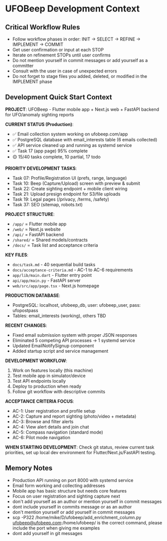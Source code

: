 # UFOBeep Development Context

## Critical Workflow Rules
- Follow workflow phases in order: INIT → SELECT → REFINE → IMPLEMENT → COMMIT
- Get user confirmation or input at each STOP
- Iterate on refinement STOPs until user confirms
- Do not mention yourself in commit messages or add yourself as a committer
- Consult with the user in case of unexpected errors
- Do not forget to stage files you added, deleted, or modified in the IMPLEMENT phase

## Development Quick Start Context

**PROJECT**: UFOBeep - Flutter mobile app + Next.js web + FastAPI backend for UFO/anomaly sighting reports

**CURRENT STATUS (Production)**:
- ✅ Email collection system working on ufobeep.com/app
- ✅ PostgreSQL database with email_interests table (6 emails collected)
- ✅ API service cleaned up and running as systemd service
- ✅ Task 17 (app page) 95% complete
- 🟡 15/40 tasks complete, 10 partial, 17 todo

**PRIORITY DEVELOPMENT TASKS**:
- Task 07: Profile/Registration UI (prefs, range, language)
- Task 10: Beep (Capture/Upload) screen with preview & submit  
- Task 22: Create sighting endpoint + mobile client wiring
- Task 21: Upload presign endpoint for S3/file uploads
- Task 19: Legal pages (/privacy, /terms, /safety)
- Task 37: SEO (sitemap, robots.txt)

**PROJECT STRUCTURE**:
- `/app/` = Flutter mobile app
- `/web/` = Next.js website
- `/api/` = FastAPI backend  
- `/shared/` = Shared models/contracts
- `/docs/` = Task list and acceptance criteria

**KEY FILES**:
- `docs/task.md` - 40 sequential build tasks
- `docs/acceptance-criteria.md` - AC-1 to AC-6 requirements
- `app/lib/main.dart` - Flutter entry point
- `api/app/main.py` - FastAPI server
- `web/src/app/page.tsx` - Next.js homepage

**PRODUCTION DATABASE**:
- PostgreSQL: localhost, ufobeep_db, user: ufobeep_user, pass: ufopostpass
- Tables: email_interests (working), others TBD

**RECENT CHANGES**:
- Fixed email submission system with proper JSON responses
- Eliminated 5 competing API processes → 1 systemd service
- Updated EmailNotifySignup component
- Added startup script and service management

**DEVELOPMENT WORKFLOW**:
1. Work on features locally (this machine)
2. Test mobile app in simulator/device
3. Test API endpoints locally
4. Deploy to production when ready
5. Follow git workflow with descriptive commits

**ACCEPTANCE CRITERIA FOCUS**:
- AC-1: User registration and profile setup
- AC-2: Capture and report sighting (photo/video + metadata)
- AC-3: Browse and filter alerts
- AC-4: View alert details and join chat
- AC-5: Compass navigation (standard mode)
- AC-6: Pilot mode navigation

**WHEN STARTING DEVELOPMENT**: Check git status, review current task priorities, set up local dev environment for Flutter/Next.js/FastAPI testing.

## Memory Notes
- Production API running on port 8000 with systemd service
- Email form working and collecting addresses
- Mobile app has basic structure but needs core features
- Focus on user registration and sighting capture next
- don't add yourself as an author or mention yourself in commit messages
- dont include yourself in commits message or as an author
- don't mention yourself or add yourself in commit messages
- scp -P322 /home/mike/D/ufobeep/add_enrichment_column.py ufobeep@ufobeep.com:/home/ufobeep/  is the correct command, please include the port when giving me examples
- dont add yourself in git messages